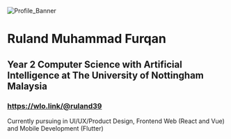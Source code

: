 ![Profile_Banner](https://user-images.githubusercontent.com/64399691/205570204-3bba51e6-7771-4bbe-84d2-367ea491061d.png)
# Ruland Muhammad Furqan
## Year 2 Computer Science with Artificial Intelligence at The University of Nottingham Malaysia  
### https://wlo.link/@ruland39 
Currently pursuing in UI/UX/Product Design, Frontend Web (React and Vue) and Mobile Development (Flutter)



<!---
ruland39/ruland39 is a ✨ special ✨ repository because its `README.md` (this file) appears on your GitHub profile.
You can click the Preview link to take a look at your changes.
--->
